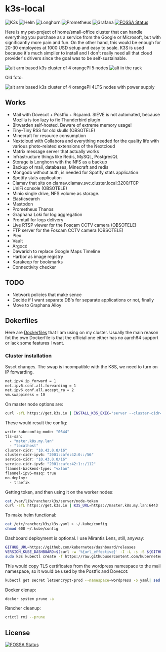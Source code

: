 # k3s-local

![K3s](https://img.shields.io/badge/K3s-lightweight%20Kubernetes-blue?logo=kubernetes&style=flat-square)
![Helm](https://img.shields.io/badge/Helm-package%20manager-blue?logo=helm&style=flat-square)
![Longhorn](https://img.shields.io/badge/Longhorn-storage-orange?logo=longhorn&style=flat-square)
![Prometheus](https://img.shields.io/badge/Prometheus-monitoring-orange?logo=prometheus&style=flat-square)
![Grafana](https://img.shields.io/badge/Grafana-visualization-yellow?logo=grafana&style=flat-square)
[![FOSSA Status](https://app.fossa.com/api/projects/git%2Bgithub.com%2Fshaman007%2Fhome-k3s.svg?type=shield)](https://app.fossa.com/projects/git%2Bgithub.com%2Fshaman007%2Fhome-k3s?ref=badge_shield)

Here is my pet-project of home/small-office cluster that can handle everything you purchase as a service from the Google or Microsoft, but with significantly more pain and fun. On the other hand, this would be enough for 20-30 employees at 1000 USD setup and easy to scale. K3S is used because it's much simplier to install and I don't really need all that cloud provider's drivers since the goal was to be self-sustainable.

![alt arm based k3s cluster of 4 orangePI 5 nodes](https://andreybondarenko.com/wp-content/uploads/2024/01/413937478_7239783166042743_857868293349421697_n-1024x768.jpg "My ARM65 cluster made of 4 OrangePI 5")
![alt in the rack](https://andreybondarenko.com/wp-content/uploads/2024/10/4000-3000-max-1536x1152.jpg "Now in the rack!")

Old foto:

![alt arm based k3s cluster of 4 orangePI 4LTS nodes with power supply]( https://andreybondarenko.com/wp-content/uploads/2023/07/image-1536x1152.png "My ARM65 cluster made of 4 OrangePI 4LTS")

## Works

* Mail with Dovecot + Postfix + Rspamd. SIEVE is not automated, because Mozilla is too lazy to fix Thunderbird plugin
* Bitwarden self-hosted. Beware of extreme memory usage!
* Tiny-Tiny RSS for old skulls (OBSOTELE)
* Minecraft for resource consumption
* Nextcloud with Collabora and everything needed for the quality life with various photo-related extensions of the Nextcloud
* Matrix message server that actually works
* Infrastructure things like Redis, MySQL, PostgresQL
* Storage is Longhorn with the NFS as a backup
* Backup of mail, databases, Minecraft and redis
* Mongodb without auth, is needed for Spotify stats application
* Spotify stats application
* Clamav that sits on  clamav.clamav.svc.cluster.local:3200/TCP
* UniFi console (OBSOTELE)
* Minio single drive, NFS volume as storage.
* Elasticsearch
* Mastodon
* Prometheus Thanos
* Graphana Loki for log aggregation
* Promtail for logs delivery
* Live RTSP viewer for the Foscam CCTV camera (OBSOTELE)
* FTP server for the Foscam CCTV camera (OBSOTELE)
* Plex
* Vault
* Argocd
* Dawarich to replace Google Maps Timeline
* Harbor as image registry
* Karakeep for bookmarks
* Connectivity checker

## TODO

* Network policies that make sence
* Decide if I want separate DB's for separate applications or not, finally
* Move to Graphana Alloy

## Dokerfiles

Here are [Dockerfiles](https://github.com/shaman007/Dockerfiles) that I am using on my cluster. Usually the main reason fot the own Dockerfile is that the official one either has no aarch64 support or lack some features I want.

### Cluster installation

Sysct сhanges. The swap is incompatible with the K8S, we need to turn on IP forwarding.

```bash
net.ipv4.ip_forward = 1
net.ipv6.conf.all.forwarding = 1
net.ipv6.conf.all.accept_ra = 2
vm.swappiness = 10
```

On master node options are:

```bash
curl -sfL https://get.k3s.io | INSTALL_K3S_EXEC="server --cluster-cidr=10.42.0.0/16,2001:cafe:42:0::/56 --service-cidr=10.43.0.0/16,2001:cafe:42:1::/112 --flannel-ipv6-masq --disable traefik" sh -s -
```

These would result the config:

```bash
write-kubeconfig-mode: "0644"
tls-san:
  - "mster.k8s.my.lan"
  - "localhost"
cluster-cidr: "10.42.0.0/16"
cluster-cidr-ipv6: "2001:cafe:42:0::/56"
service-cidr: "10.43.0.0/16"
service-cidr-ipv6: "2001:cafe:42:1::/112"
flannel-backend-type: "vxlan"
flannel-ipv6-masq: true
no-deploy:
  - traefik
```

Getting token, and then using it on the worker nodes:

```bash
cat /var/lib/rancher/k3s/server/node-token
curl -sfL https://get.k3s.io | K3S_URL=https://master.k8s.my.lan:6443  K3S_TOKEN=K10e::server:1397 sh -
```

To make helm functional:

```bash
cat /etc/rancher/k3s/k3s.yaml > ~/.kube/config
chmod 600 ~/.kube/config
```

Dashboard deployment is optional. I use Mirantis Lens, still, anyway:

```bash
GITHUB_URL=https://github.com/kubernetes/dashboard/releases
VERSION_KUBE_DASHBOARD=$(curl -w '%{url_effective}' -I -L -s -S ${GITHUB_URL}/latest -o /dev/null | sed -e 's|.*/||')
sudo k3s kubectl create -f https://raw.githubusercontent.com/kubernetes/dashboard/${VERSION_KUBE_DASHBOARD}/aio/deploy/recommended.yaml
```

This would copy TLS certificates from the wordpress namespace to the mail namespace, so it would be used by the Postfix and Dovecot:

```bash
kubectl get secret letsencrypt-prod --namespace=wordpress -o yaml| sed 's/namespace: .*/namespace: mail/'|kubectl apply -f -
```

Docker clenup:

```bash
docker system prune -a
```

Rancher cleanup:

```bash
crictl rmi --prune
```


## License
[![FOSSA Status](https://app.fossa.com/api/projects/git%2Bgithub.com%2Fshaman007%2Fhome-k3s.svg?type=large)](https://app.fossa.com/projects/git%2Bgithub.com%2Fshaman007%2Fhome-k3s?ref=badge_large)